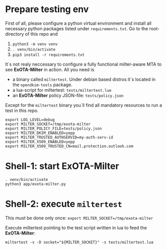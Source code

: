 # Prepare testing env
First of all, please configure a python virtual environment and install all necessary python packages listed under `requirements.txt`. Go to the root-directory of this repo and
1. `python3 -m venv venv`
1. `. venv/bin/activate`
1. `pip3 install -r requirements.txt`

It´s not realy neccessary to configure a fully functional milter-aware MTA to see **ExOTA-Milter** in action. All you need is 
* a binary called `miltertest`. Under debian based distros it´s located in the `opendkim-tools` package.
* a lua-script for miltertest: `tests/miltertest.lue`
* an **ExOTA-Milter** policy JSON-file: `tests/policy.json`

Except for the `miltertest` binary you´ll find all mandatory resources to run a test in this repo.

```
export LOG_LEVEL=debug
export MILTER_SOCKET=/tmp/exota-milter
export MILTER_POLICY_FILE=tests/policy.json
export MILTER_DKIM_ENABLED=yepp
export MILTER_TRUSTED_AUTHSERVID=my-auth-serv-id
export MILTER_X509_ENABLED=yepp
export MILTER_X509_TRUSTED_CN=mail.protection.outlook.com
```

# Shell-1: start ExOTA-Milter
```
. venv/bin/activate
python3 app/exota-milter.py
```

# Shell-2: execute `miltertest`
This must be done only once: `export MILTER_SOCKET=/tmp/exota-milter`

Execute miltertest pointing to the test script written in lua to feed the **ExOTA-Milter**:

`miltertest -v -D socket="${MILTER_SOCKET}" -s tests/miltertest.lua`